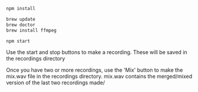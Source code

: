```bash
npm install

brew update
brew doctor
brew install ffmpeg

npm start
```

Use the start and stop buttons to make a recording. These will be saved in the recordings directory

Once you have two or more recordings, use the 'Mix' button to make the mix.wav file in the recordings directory. mix.wav contains the merged/mixed version of the last two recordings made/

